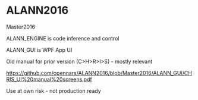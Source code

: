 # ALANN2016
Master2016

ALANN_ENGINE is code inference and control

ALANN_GUI is WPF App UI

Old manual for prior version (C>H>R>I>S) - mostly relevant

https://github.com/opennars/ALANN2016/blob/Master2016/ALANN_GUI/CHRIS_UI%20manual%20screens.pdf

Use at own risk - not production ready
